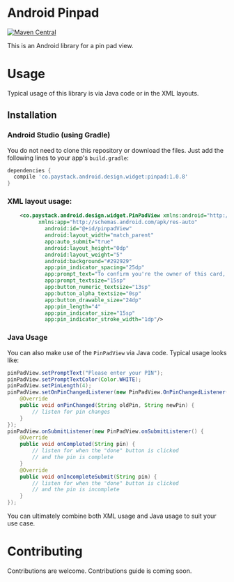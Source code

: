 # Android Pinpad
[![Maven Central](https://maven-badges.herokuapp.com/maven-central/co.paystack.android.design.widget/pinpad/badge.svg)](https://maven-badges.herokuapp.com/maven-central/co.paystack.android.design.widget/pinpad)



This is an Android library for a pin pad view.

# Usage

Typical usage of this library is via Java code or in the XML layouts.

## Installation

### Android Studio (using Gradle)
You do not need to clone this repository or download the files. Just add the following lines to your app's `build.gradle`:

```gradle
dependencies {
  compile 'co.paystack.android.design.widget:pinpad:1.0.8'
}
```

### XML layout usage:

```xml
    <co.paystack.android.design.widget.PinPadView xmlns:android="http://schemas.android.com/apk/res/android"
          xmlns:app="http://schemas.android.com/apk/res-auto"
            android:id="@+id/pinpadView"
            android:layout_width="match_parent"
            app:auto_submit="true"
            android:layout_height="0dp"
            android:layout_weight="5"
            android:background="#292929"
            app:pin_indicator_spacing="25dp"
            app:prompt_text="To confirm you're the owner of this card, please enter your card pin"
            app:prompt_textsize="15sp"
            app:button_numeric_textsize="13sp"
            app:button_alpha_textsize="0sp"
            app:button_drawable_size="24dp"
            app:pin_length="4"
            app:pin_indicator_size="15sp"
            app:pin_indicator_stroke_width="1dp"/>
```

### Java Usage
You can also make use of the `PinPadView` via Java code. Typical usage looks like:


```java
pinPadView.setPromptText("Please enter your PIN");
pinPadView.setPromptTextColor(Color.WHITE);
pinPadView.setPinLength(4);
pinPadView.setOnPinChangedListener(new PinPadView.OnPinChangedListener() {
    @Override
    public void onPinChanged(String oldPin, String newPin) {
        // listen for pin changes
    }
});
pinPadView.onSubmitListener(new PinPadView.onSubmitListener() {
    @Override
    public void onCompleted(String pin) {
        // listen for when the "done" button is clicked
        // and the pin is complete
    }
    @Override
    public void onIncompleteSubmit(String pin) {
        // listen for when the "done" button is clicked
        // and the pin is incomplete
    }
});
```

You can ultimately combine both XML usage and Java usage to suit your use case.

# Contributing
Contributions are welcome. Contributions guide is coming soon.
